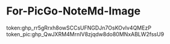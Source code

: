 # For-PicGo-NoteMd-Image
token: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
token_pic: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
